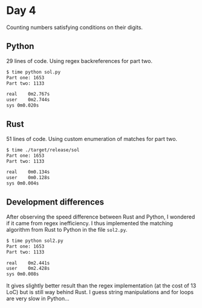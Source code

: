 # Day 4

Counting numbers satisfying conditions on their digits.

## Python

29 lines of code. Using regex backreferences for part two.

```bash
$ time python sol.py
Part one: 1653
Part two: 1133

real	0m2.767s
user	0m2.744s
sys	0m0.020s
```



## Rust

51 lines of code. Using custom enumeration of matches for part two.

```bash
$ time ./target/release/sol
Part one: 1653
Part two: 1133

real	0m0.134s
user	0m0.128s
sys	0m0.004s
```



## Development differences

After observing the speed difference between Rust and Python, I wondered if it came from regex inefficiency. I thus implemented the matching algorithm from Rust to Python in the file `sol2.py`. 
```bash
$ time python sol2.py
Part one: 1653
Part two: 1133

real	0m2.441s
user	0m2.428s
sys	0m0.008s
```

It gives slightly better result than the regex implementation (at the cost of 13 LoC) but is still way behind Rust. I guess string manipulations and for loops are very slow in Python...
